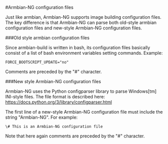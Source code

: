 #Armbian-NG configuration files

Just like armbian, Armbian-NG supports image building configuration files. The key difference is that Armbian-NG can parse both old-style armbian configuration files and new-style Armbian-NG configuration files.

###Old style armbian configuration files

Since armbian-build is written in bash, its configuration files basically consist of a list of bash environment variables setting commands. Example:

	FORCE_BOOTSCRIPT_UPDATE="no"

Comments are preceded by the \"\#\" character.

###New style Armbian-NG configuration files

Armbian-NG uses the Python configparser library to parse Windows[tm] INI-style files. The file format is described here: https://docs.python.org/3/library/configparser.html

The first line of a new-style Armbian-NG configuration file must include the string "Armbian-NG". For example:

	\# This is an Armbian-NG configuration file

Note that here again comments are preceded by the \"\#\" character.